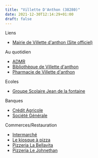 ```yaml
---
title: "Villette D'Anthon (38280)"
date: 2021-12-30T12:14:29+01:00
draft: false
---
```

Liens

- [Mairie de Villette d'anthon (Site officiel)](https://www.mairie-villettedanthon.fr/)

Au quotidien

- [ADMR](https://www.admr.org/associations/ass-admr-villette-danthon)
- [Bibliothèque de Villette d'anthon](https://bibliothequevillettedanthon.opac-x.com/)
- [Pharmacie de Villette d'anthon](https://www.pharmaciedevillettedanthon.fr/)

Ecoles

- [Groupe Scolaire Jean de la fontaine](http://www.ac-grenoble.fr/ecole/villettebourg/)

Banques

- [Crédit Agricole](https://www.credit-agricole.fr/ca-centrest/particulier/agence/centre-est/villette-d-anthon-1587.html)
- [Société Générale](https://agences.societegenerale.fr/banque-assurance/agences-villette-d-anthon-C38557)

Commerces/Restauration

- [Intermarché](https://www.intermarche.com/magasins/06272/villette-d-anthon-38280/infos-pratiques)
- [Le kiosque à pizza](https://www.le-kiosque-a-pizzas.com/commander-pizza-villette-danthon--587)
- [Pizzeria La Bellavita](https://pizzeria-bellavita.com/)
- [Pizzeria Le Johnethan](https://lejohnethan.fr/)
